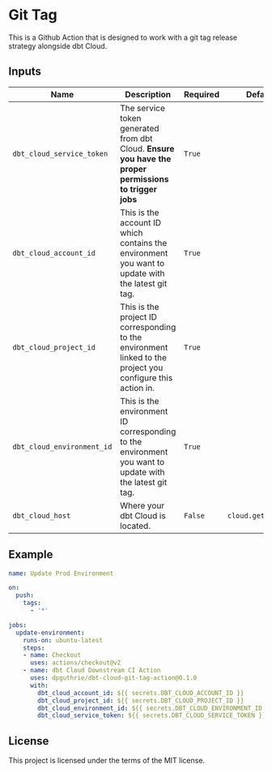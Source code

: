 # Git Tag

This is a Github Action that is designed to work with a git tag release strategy alongside dbt Cloud.

## Inputs

| **Name**                  | **Description**                                                                                                 | Required | Default            |
|---------------------------|-----------------------------------------------------------------------------------------------------------------|----------|--------------------|
| `dbt_cloud_service_token` | The service token generated from dbt Cloud.  **Ensure you have the proper permissions to trigger jobs**         | `True`   |                    |
| `dbt_cloud_account_id`    | This is the account ID which contains the environment you want to update with the latest git tag.                            | `True`   |                    |
| `dbt_cloud_project_id`        | This is the project ID corresponding to the environment linked to the project you configure this action in.              | `True`   |                    |
| `dbt_cloud_environment_id`        | This is the environment ID corresponding to the environment you want to update with the latest git tag.              | `True`   |                    |
| `dbt_cloud_host`          | Where your dbt Cloud is located.                                                                                | `False`  | `cloud.getdbt.com` |


## Example

```yaml
name: Update Prod Environment

on:
  push:
    tags:
      - '*'

jobs:
  update-environment:
    runs-on: ubuntu-latest
    steps:
    - name: Checkout
      uses: actions/checkout@v2
    - name: dbt Cloud Downstream CI Action
      uses: dpguthrie/dbt-cloud-git-tag-action@0.1.0
      with:
        dbt_cloud_account_id: ${{ secrets.DBT_CLOUD_ACCOUNT_ID }}
        dbt_cloud_project_id: ${{ secrets.DBT_CLOUD_PROJECT_ID }}
        dbt_cloud_environment_id: ${{ secrets.DBT_CLOUD_ENVIRONMENT_ID }}
        dbt_cloud_service_token: ${{ secrets.DBT_CLOUD_SERVICE_TOKEN }}
```

## License

This project is licensed under the terms of the MIT license.
